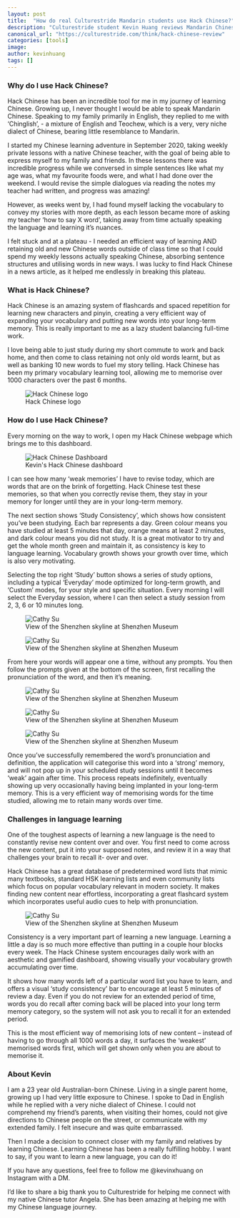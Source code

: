 ```yaml
---
layout: post
title:  "How do real Culturestride Mandarin students use Hack Chinese?"
description: "Culturestride student Kevin Huang reviews Mandarin Chinese spaced repetition vocabularly building tool Hack Chinese"
canonical_url: "https://culturestride.com/think/hack-chinese-review"
categories: [tools]
image: 
author: kevinhuang
tags: []
---
```

### Why do I use Hack Chinese?
Hack Chinese has been an incredible tool for me in my journey of learning Chinese. Growing up, I never thought I would be able to speak Mandarin Chinese. Speaking to my family primarily in English, they replied to me with ‘Chinglish’, - a mixture of English and Teochew, which is a very, very niche dialect of Chinese, bearing little resemblance to Mandarin.

I started my Chinese learning adventure in September 2020, taking weekly private lessons with a native Chinese teacher, with the goal of being able to express myself to my family and friends. In these lessons there was incredible progress while we conversed in simple sentences like what my age was, what my favourite foods were, and what I had done over the weekend. I would revise the simple dialogues via reading the notes my teacher had written, and progress was amazing! 

However, as weeks went by, I had found myself lacking the vocabulary to convey my stories with more depth, as each lesson became more of asking my teacher ‘how to say X word’, taking away from time actually speaking the language and learning it’s nuances.

I felt stuck and at a plateau - I needed an efficient way of learning AND retaining old and new Chinese words outside of class time so that I could spend my weekly lessons actually speaking Chinese, absorbing sentence structures and utilising words in new ways. I was lucky to find Hack Chinese in a news article, as it helped me endlessly in breaking this plateau. 

### What is Hack Chinese?
Hack Chinese is an amazing system of flashcards and spaced repetition for learning new characters and pinyin, creating a very efficient way of expanding your vocabulary and putting new words into your long-term memory. This is really important to me as a lazy student balancing full-time work.

I love being able to just study during my short commute to work and back home, and then come to class retaining not only old words learnt, but as well as banking 10 new words to fuel my story telling. Hack Chinese has been my primary vocabulary learning tool, allowing me to memorise over 1000 characters over the past 6 months. 

<figure>
  <img class="blogImage" src="../../think/assets/images/hackchinese.jpg" alt="Hack Chinese logo"/>
  <figcaption>Hack Chinese logo</figcaption>
</figure>

### How do I use Hack Chinese?
Every morning on the way to work, I open my Hack Chinese webpage which brings me to this dashboard.

<figure>
  <img class="blogImage" src="../../think/assets/images/hackchinesedashboard.png" alt="Hack Chinese Dashboard"/>
  <figcaption>Kevin's Hack Chinese dashboard</figcaption>
</figure>

I can see how many ‘weak memories’ I have to revise today, which are words that are on the brink of forgetting. Hack Chinese test these memories, so that when you correctly revise them, they stay in your memory for longer until they are in your long-term memory.

The next section shows ‘Study Consistency’, which shows how consistent you’ve been studying. Each bar represents a day. Green colour means you have studied at least 5 minutes that day, orange means at least 2 minutes, and dark colour means you did not study. It is a great motivator to try and get the whole month green and maintain it, as consistency is key to language learning. Vocabulary growth shows your growth over time, which is also very motivating. 

Selecting the top right ‘Study’ button shows a series of study options, including a typical ‘Everyday’ mode optimized for long-term growth, and ‘Custom’ modes, for your style and specific situation. Every morning I will select the Everyday session, where I can then select a study session from 2, 3, 6 or 10 minutes long. 

<figure>
  <img class="blogImage" src="../../think/assets/images/cathy-5.png" alt="Cathy Su"/>
  <figcaption>View of the Shenzhen skyline at Shenzhen Museum</figcaption>
</figure>

<figure>
  <img class="blogImage" src="../../think/assets/images/cathy-5.png" alt="Cathy Su"/>
  <figcaption>View of the Shenzhen skyline at Shenzhen Museum</figcaption>
</figure>

From here your words will appear one a time, without any prompts. You then follow the prompts given at the bottom of the screen, first recalling the pronunciation of the word, and then it’s meaning.

<figure>
  <img class="blogImage" src="../../think/assets/images/cathy-5.png" alt="Cathy Su"/>
  <figcaption>View of the Shenzhen skyline at Shenzhen Museum</figcaption>
</figure>

<figure>
  <img class="blogImage" src="../../think/assets/images/cathy-5.png" alt="Cathy Su"/>
  <figcaption>View of the Shenzhen skyline at Shenzhen Museum</figcaption>
</figure>

<figure>
  <img class="blogImage" src="../../think/assets/images/cathy-5.png" alt="Cathy Su"/>
  <figcaption>View of the Shenzhen skyline at Shenzhen Museum</figcaption>
</figure>

Once you’ve successfully remembered the word’s pronunciation and definition, the application will categorise this word into a ‘strong’ memory, and will not pop up in your scheduled study sessions until it becomes ‘weak’ again after time. This process repeats indefinitely, eventually showing up very occasionally having being implanted in your long-term memory. This is a very efficient way of memorising words for the time studied, allowing me to retain many words over time. 

### Challenges in language learning
One of the toughest aspects of learning a new language is the need to constantly revise new content over and over. You first need to come across the new content, put it into your supposed notes, and review it in a way that challenges your brain to recall it- over and over.

Hack Chinese has a great database of predetermined word lists that mimic many textbooks, standard HSK learning lists and even community lists which focus on popular vocabulary relevant in modern society. It makes finding new content near effortless, incorporating a great flashcard system which incorporates useful audio cues to help with pronunciation.

<figure>
  <img class="blogImage" src="../../think/assets/images/cathy-5.png" alt="Cathy Su"/>
  <figcaption>View of the Shenzhen skyline at Shenzhen Museum</figcaption>
</figure>

Consistency is a very important part of learning a new language. Learning a little a day is so much more effective than putting in a couple hour blocks every week. The Hack Chinese system encourages daily work with an aesthetic and gamified dashboard, showing visually your vocabulary growth accumulating over time.

It shows how many words left of a particular word list you have to learn, and offers a visual ‘study consistency’ bar to encourage at least 5 minutes of review a day. Even if you do not review for an extended period of time, words you do recall after coming back will be placed into your long term memory category, so the system will not ask you to recall it for an extended period.

This is the most efficient way of memorising lots of new content – instead of having to go through all 1000 words a day, it surfaces the ‘weakest’ memorised words first, which will get shown only when you are about to memorise it.

### About Kevin
I am a 23 year old Australian-born Chinese. Living in a single parent home, growing up I had very little exposure to Chinese. I spoke to Dad in English while he replied with a very niche dialect of Chinese. I could not comprehend my friend’s parents, when visiting their homes, could not give directions to Chinese people on the street, or communicate with my extended family. I felt insecure and was quite embarrassed. 

Then I made a decision to connect closer with my family and relatives by learning Chinese. 
Learning Chinese has been a really fulfilling hobby. I want to say, if you want to learn a new language, you can do it! 

If you have any questions, feel free to follow me @kevinxhuang on Instagram with a DM. 

I’d like to share a big thank you to Culturestride for helping me connect with my native Chinese tutor Angela. She has been amazing at helping me with my Chinese language journey. 